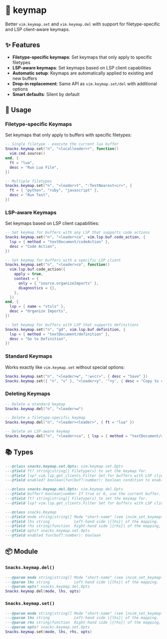 # 🍿 keymap

Better `vim.keymap.set` and `vim.keymap.del` with support for filetype-specific and LSP client-aware keymaps.

## ✨ Features

- **Filetype-specific keymaps**: Set keymaps that only apply to specific filetypes
- **LSP-aware keymaps**: Set keymaps based on LSP client capabilities
- **Automatic setup**: Keymaps are automatically applied to existing and new buffers
- **Drop-in replacement**: Same API as `vim.keymap.set/del` with additional options
- **Smart defaults**: Silent by default

## 🚀 Usage

### Filetype-specific Keymaps

Set keymaps that only apply to buffers with specific filetypes:

```lua
-- Single filetype - execute the current lua buffer
Snacks.keymap.set("n", "<localleader>r", function()
  vim.cmd.source()
end, {
  ft = "lua",
  desc = "Run Lua File",
})

-- Multiple filetypes
Snacks.keymap.set("n", "<leader>t", ":TestNearest<cr>", {
  ft = { "python", "ruby", "javascript" },
  desc = "Run Test",
})
```

### LSP-aware Keymaps

Set keymaps based on LSP client capabilities:

```lua
-- Set keymap for buffers with any LSP that supports code actions
Snacks.keymap.set("n", "<leader>ca", vim.lsp.buf.code_action, {
  lsp = { method = "textDocument/codeAction" },
  desc = "Code Action",
})

-- Set keymap for buffers with a specific LSP client
Snacks.keymap.set("n", "<leader>co", function()
  vim.lsp.buf.code_action({
    apply = true,
    context = {
      only = { "source.organizeImports" },
      diagnostics = {},
    },
  })
end, {
  lsp = { name = "vtsls" },
  desc = "Organize Imports",
})

-- Set keymap for buffers with LSP that supports definitions
Snacks.keymap.set("n", "gd", vim.lsp.buf.definition, {
  lsp = { method = "textDocument/definition" },
  desc = "Go to Definition",
})
```

### Standard Keymaps

Works exactly like `vim.keymap.set` without special options:

```lua
Snacks.keymap.set("n", "<leader>w", ":w<cr>", { desc = "Save" })
Snacks.keymap.set({ "n", "v" }, "<leader>y", '"+y', { desc = "Copy to clipboard" })
```

### Deleting Keymaps

```lua
-- Delete a standard keymap
Snacks.keymap.del("n", "<leader>w")

-- Delete a filetype-specific keymap
Snacks.keymap.del("n", "<leader><leader>", { ft = "lua" })

-- Delete an LSP-aware keymap
Snacks.keymap.del("n", "<leader>ca", { lsp = { method = "textDocument/codeAction" } })
```

<!-- docgen -->

## 📚 Types

```lua
---@class snacks.keymap.set.Opts: vim.keymap.set.Opts
---@field ft? string|string[] Filetype(s) to set the keymap for.
---@field lsp? vim.lsp.get_clients.Filter Set for buffers with LSP clients matching this filter.
---@field enabled? boolean|fun(buf?:number): boolean condition to enable the keymap.
```

```lua
---@class snacks.keymap.del.Opts: vim.keymap.del.Opts
---@field buffer? boolean|number If true or 0, use the current buffer.
---@field ft? string|string[] Filetype(s) to set the keymap for.
---@field lsp? vim.lsp.get_clients.Filter Set for buffers with LSP clients matching this filter.
```

```lua
---@class snacks.Keymap
---@field mode string|string[] Mode "short-name" (see |nvim_set_keymap()|), or a list thereof.
---@field lhs string           Left-hand side |{lhs}| of the mapping.
---@field rhs string|function  Right-hand side |{rhs}| of the mapping, can be a Lua function.
---@field opts? snacks.keymap.set.Opts
---@field enabled fun(buf?:number): boolean
```

## 📦 Module

### `Snacks.keymap.del()`

```lua
---@param mode string|string[] Mode "short-name" (see |nvim_set_keymap()|), or a list thereof.
---@param lhs string           Left-hand side |{lhs}| of the mapping.
---@param opts? snacks.keymap.del.Opts
Snacks.keymap.del(mode, lhs, opts)
```

### `Snacks.keymap.set()`

```lua
---@param mode string|string[] Mode "short-name" (see |nvim_set_keymap()|), or a list thereof.
---@param lhs string           Left-hand side |{lhs}| of the mapping.
---@param rhs string|function  Right-hand side |{rhs}| of the mapping, can be a Lua function.
---@param opts? snacks.keymap.set.Opts
Snacks.keymap.set(mode, lhs, rhs, opts)
```
